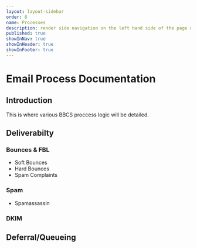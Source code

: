 ```yaml
---
layout: layout-sidebar
order: 6
name: Processes
description: render side navigation on the left hand side of the page using H2 tags
published: true
showInNav: true
showInHeader: true
showInFooter: true
---
```



# Email Process Documentation #

## Introduction 
This is where various BBCS proccess logic will be detailed.
## Deliverabilty
### Bounces & FBL
- Soft Bounces
- Hard Bounces
- Spam Complaints

### Spam
- Spamassassin

### DKIM

## Deferral/Queueing

